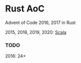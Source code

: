 # Rust AoC
Advent of Code 2016, 2017 in Rust

2015, 2018, 2019, 2020: [Scala](https://github.com/PhuNH/scala_aoc)

### TODO
2016: 24+  

